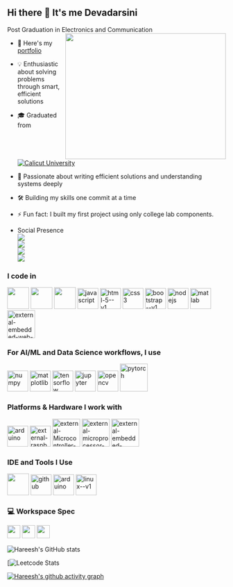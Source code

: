 ## Hi there 👋 It's me Devadarsini

Post Graduation in Electronics and Communication
<img align="right" width="370" height="290" src="https://media1.giphy.com/media/v1.Y2lkPTc5MGI3NjExZTVhcmo3d2l4bDZzbmNrcXNmbmxscHdndnNqMDIxZDdpbXF6MTgwdSZlcD12MV9pbnRlcm5hbF9naWZfYnlfaWQmY3Q9cw/el7Gn22mDDFVQlOcNj/giphy.gif">
- 🔭 Here's my [portfolio](https://hareesh.web.app/)                                                 
- 💡 Enthusiastic about solving problems through smart, efficient solutions
- 🎓 Graduated from [![Calicut University](https://img.shields.io/badge/Calicut%20University-maroon?style=for-the-badge)](https://uoc.ac.in/)
  
- 🧠 Passionate about writing efficient solutions and understanding systems deeply  
- 🛠️ Building my skills one commit at a time  
- ⚡ Fun fact: I built my first project using only college lab components.
- Social Presence
<br /> [<img src="https://img.shields.io/badge/LinkedIn-0077B5?style=for-the-badge&logo=linkedin&logoColor=white" />](https://www.linkedin.com/in/devadarsini-k-49210b24a) 
<br/> [<img src="https://img.shields.io/badge/Email-D14836?style=for-the-badge&logo=gmail&logoColor=white" />](https://mail.google.com/mail/?view=cm&fs=1&to=devadarsinik001@gmail.com) <br/> [<img src="https://img.shields.io/badge/µLearn-purple?style=for-the-badge&logo=gitbook&logoColor=white" />](https://app.mulearn.org/profile/devadarsinik@mulearn) <br/> [<img src="https://img.shields.io/badge/instagram-d62976?style=for-the-badge&logo=instagram&logoColor=white" />](https://www.instagram.com/devu___s?igsh=MXhqZ3E5YXNic2cxdQ==) 



### I code in
<img height="50" width="50" src="https://img.icons8.com/color/48/000000/python.png" /> <img height="50" width="50" src="https://img.icons8.com/color/48/000000/c-plus-plus-logo.png" /> <img height="50" width="50" src="https://img.icons8.com/color/48/000000/java-coffee-cup-logo.png" /> <img width="48" height="48" src="https://img.icons8.com/fluency/48/javascript.png" alt="javascript"/> <img width="48" height="48" src="https://img.icons8.com/color/48/html-5--v1.png" alt="html-5--v1"/> <img width="48" height="48" src="https://img.icons8.com/color/48/css3.png" alt="css3"/> <img width="48" height="48" src="https://img.icons8.com/color/48/bootstrap--v1.png" alt="bootstrap--v1"/> <img width="48" height="48" src="https://img.icons8.com/color/48/nodejs.png" alt="nodejs"/> <img width="48" height="48" src="https://img.icons8.com/fluency/48/matlab.png" alt="matlab"/> <img width="64" height="64" src="https://img.icons8.com/external-flaticons-lineal-color-flat-icons/64/external-embedded-web-development-flaticons-lineal-color-flat-icons.png" alt="external-embedded-web-development-flaticons-lineal-color-flat-icons"/>


### For AI/ML and Data Science workflows, I use <br/>
<img width="48" height="48" src="https://img.icons8.com/color/48/numpy.png" alt="numpy"/> <img width="48" height="48" src="https://img.icons8.com/color/48/matplotlib.png" alt="matplotlib"/> <img width="48" height="48" src="https://img.icons8.com/color/48/tensorflow.png" alt="tensorflow"/> <img width="48" height="48" src="https://img.icons8.com/fluency/48/jupyter.png" alt="jupyter"/> <img width="48" height="48" src="https://img.icons8.com/fluency/48/opencv.png" alt="opencv"/> <img width="64" height="64" src="https://img.icons8.com/arcade/64/pytorch.png" alt="pytorch"/>


### Platforms & Hardware I work with 
<img width="48" height="48" src="https://img.icons8.com/color/48/arduino.png" alt="arduino"/> <img width="48" height="48" src="https://img.icons8.com/external-tal-revivo-color-tal-revivo/48/external-raspberry-pi-is-a-small-and-affordable-computer-that-you-can-use-to-learn-programming-logo-color-tal-revivo.png" alt="external-raspberry-pi-is-a-small-and-affordable-computer-that-you-can-use-to-learn-programming-logo-color-tal-revivo"/> <img width="64" height="64" src="https://img.icons8.com/external-colored-outline-lafs/64/external-Microcontroller-iiot-colored-outline-lafs.png" alt="external-Microcontroller-iiot-colored-outline-lafs"/> <img width="64" height="64" src="https://img.icons8.com/external-icongeek26-linear-colour-icongeek26/64/external-microprocessor-artificial-intelligence-icongeek26-linear-colour-icongeek26.png" alt="external-microprocessor-artificial-intelligence-icongeek26-linear-colour-icongeek26"/> <img width="64" height="64" src="https://img.icons8.com/external-solidglyph-m-oki-orlando/64/external-embedded-system-information-technology-solid-solidglyph-m-oki-orlando.png" alt="external-embedded-system-information-technology-solid-solidglyph-m-oki-orlando"/>


### IDE and Tools I Use
<img height="50" width="50" src="https://img.icons8.com/color/48/000000/visual-studio-code-2019.png"/> <img width="48" height="48" src="https://img.icons8.com/fluency-systems-regular/48/github.png" alt="github"/> <img width="48" height="48" src="https://img.icons8.com/color/48/arduino.png" alt="arduino"/> <img width="48" height="48" src="https://img.icons8.com/color/48/linux--v1.png" alt="linux--v1"/>


### 💻 Workspace Spec
<img height="30" src="https://img.shields.io/badge/Macbook-Pro_M1-ED1C24?style=for-the-badge&logo=apple&logoColor=white"/> <img height="30" src="https://img.shields.io/badge/NVIDIA-GTX1650-76B900?style=for-the-badge&logo=nvidia&logoColor=white"/>  <img height="30" src="https://img.shields.io/badge/AMD-Ryzen_5_4600H-ED1C24?style=for-the-badge&logo=amd&logoColor=white"/> 

![Hareesh's GitHub stats](https://github-readme-stats.vercel.app/api?username=hareesh-r&theme=dark&show_icons=true&&hide=issues,contribs)

[![Leetcode Stats](https://leetcard.jacoblin.cool/Devadarsini?theme=dark&font=Noto%20Sans%20Tamil%20Supplement&ext=contest)

[![Hareesh's github activity graph](https://github-readme-activity-graph.vercel.app/graph?username=hareesh-r&bg_color=000000&color=ffffff&line=51f565&point=ffffff&area=true&hide_border=true)](https://github.com/ashutosh00710/github-readme-activity-graph)

<!--
**devdarsini543/devdarsini543** is a ✨ _special_ ✨ repository because its `README.md` (this file) appears on your GitHub profile.

Here are some ideas to get you started:

- 🔭 I’m currently working on ...
- 🌱 I’m currently learning ...
- 👯 I’m looking to collaborate on ...
- 🤔 I’m looking for help with ...
- 💬 Ask me about ...
- 📫 How to reach me: ...
- 😄 Pronouns: ...
- ⚡ Fun fact: ...
-->
